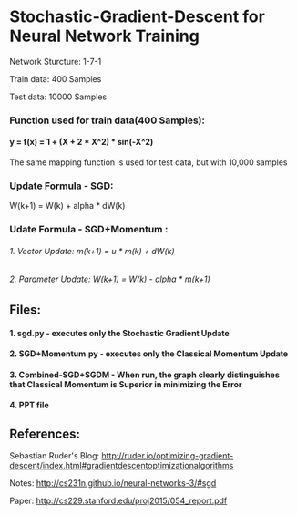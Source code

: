 # Stochastic-Gradient-Descent for Neural Network Training
Network Sturcture: 1-7-1 

Train data: 400 Samples 

Test data: 10000 Samples 

### Function used for train data(400 Samples):
#### y = f(x) = 1 + (X + 2 * X^2) * sin(-X^2) 
The same mapping function is used for test data, but with 10,000 samples
### Update Formula - SGD:
W(k+1) = W(k) + alpha * dW(k)

### Udate Formula - SGD+Momentum :
###### 1. Vector Update: m(k+1) = u * m(k) + dW(k)
###### 2. Parameter Update: W(k+1) = W(k) - alpha * m(k+1)

## Files:
#### 1. sgd.py - executes only the Stochastic Gradient Update
#### 2. SGD+Momentum.py - executes only the Classical Momentum Update
#### 3. Combined-SGD+SGDM - When run, the graph clearly distinguishes that Classical Momentum is Superior in minimizing the Error
#### 4. PPT file
## References:
Sebastian Ruder's Blog: http://ruder.io/optimizing-gradient-descent/index.html#gradientdescentoptimizationalgorithms

Notes: http://cs231n.github.io/neural-networks-3/#sgd

Paper: http://cs229.stanford.edu/proj2015/054_report.pdf
